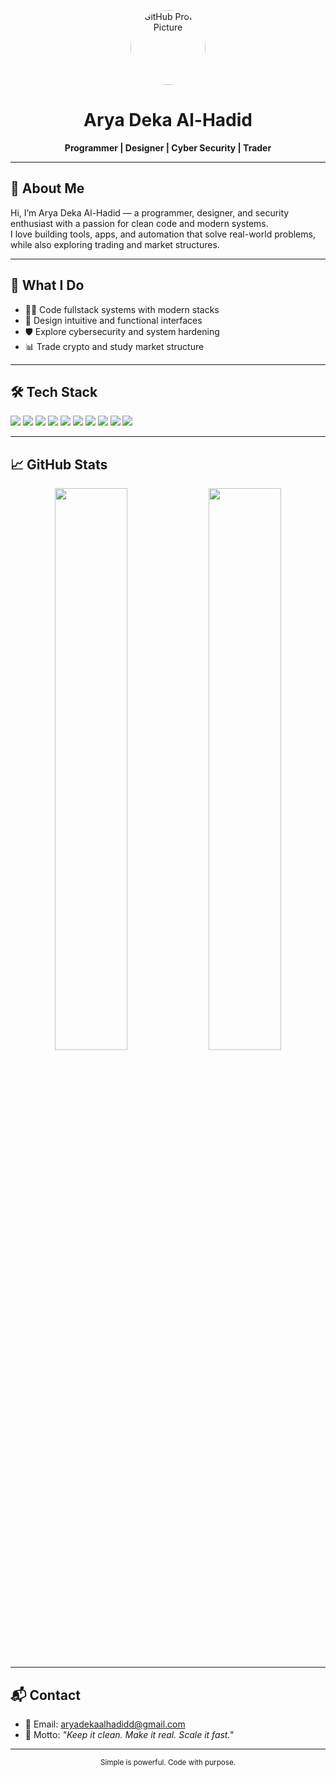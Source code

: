 <p align="center">
  <img src="https://github.com/Keenaanash0.png" width="120" style="border-radius: 50%;" alt="GitHub Profile Picture" />
</p>

<h1 align="center">Arya Deka Al-Hadid</h1>
<p align="center"><strong>Programmer | Designer | Cyber Security | Trader</strong></p>

---

## 👋 About Me

Hi, I’m Arya Deka Al-Hadid — a programmer, designer, and security enthusiast with a passion for clean code and modern systems.  
I love building tools, apps, and automation that solve real-world problems, while also exploring trading and market structures.

---

## 🧠 What I Do

- 👨‍💻 Code fullstack systems with modern stacks  
- 🎨 Design intuitive and functional interfaces  
- 🛡️ Explore cybersecurity and system hardening  
- 📊 Trade crypto and study market structure  

---

## 🛠️ Tech Stack

<p align="left">
  <img src="https://img.shields.io/badge/Solidity-363636?style=flat&logo=solidity" />
  <img src="https://img.shields.io/badge/Python-3776AB?style=flat&logo=python&logoColor=white" />
  <img src="https://img.shields.io/badge/JavaScript-F7DF1E?style=flat&logo=javascript&logoColor=black" />
  <img src="https://img.shields.io/badge/TypeScript-3178C6?style=flat&logo=typescript&logoColor=white" />
  <img src="https://img.shields.io/badge/React-61DAFB?style=flat&logo=react&logoColor=black" />
  <img src="https://img.shields.io/badge/Next.js-000000?style=flat&logo=next.js&logoColor=white" />
  <img src="https://img.shields.io/badge/Node.js-339933?style=flat&logo=nodedotjs&logoColor=white" />
  <img src="https://img.shields.io/badge/Express-000000?style=flat&logo=express&logoColor=white" />
  <img src="https://img.shields.io/badge/Tailwind_CSS-38B2AC?style=flat&logo=tailwind-css&logoColor=white" />
  <img src="https://img.shields.io/badge/Sass-CC6699?style=flat&logo=sass&logoColor=white" />
</p>

---

## 📈 GitHub Stats

<p align="center">
  <img src="https://github-readme-stats.vercel.app/api?username=Keenaanash0&show_icons=true&hide_border=true&theme=default" width="48%" />
  <img src="https://github-readme-streak-stats.herokuapp.com/?user=Keenaanash0&hide_border=true&theme=default" width="48%" />
</p>

---

## 📬 Contact

- 📧 Email: aryadekaalhadidd@gmail.com  
- 🧠 Motto: *"Keep it clean. Make it real. Scale it fast."*

---

<p align="center">
  <sub>Simple is powerful. Code with purpose.</sub>
</p>
